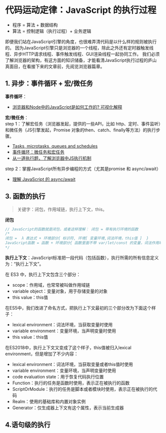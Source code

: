 # 代码运动定律：JavaScript 的执行过程

- 程序 = 算法 + 数据结构
- 算法 = 控制逻辑（执行过程）+ 业务逻辑

即便我们站在JavaScript引擎的角度，也很难弄清代码是以什么样的规则被执行的。
因为JavaScript引擎只是浏览器的一个线程，除此之外还有定时器触发线程、异步HTTP请求线程、事件触发线程、GUI渲染线程一起协同工作。
我们必须了解浏览器的架构，有这方面的知识储备，才能看清JavaScript执行过程的庐山真面目，在看接下来的文章前，先阅览浏览器篇章。

## 1. 异步：事件循环 + 宏/微任务

**事件循环**：
- [浏览器和Node中的JavaScript是如何工作的? 可视化解释](https://juejin.im/post/5d693d8b6fb9a06aca383488)

**宏/微任务**：    
step 1：了解宏任务（浏览器发起，提供的一些API，比如 http、定时、事件监听）和微任务（JS引擎发起，Promise 对象的then、catch、finally等方法）的执行步骤。       
- [Tasks, microtasks, queues and schedules](https://jakearchibald.com/2015/tasks-microtasks-queues-and-schedules/)
- [事件循环：微任务和宏任务](https://zh.javascript.info/event-loop)
- [从一道执行题，了解浏览器中JS执行机制](https://juejin.im/post/5b0e84d0f265da08c86fa580)

step 2：掌握JavaScript所有异步编程的方式（尤其是promise 和 async/await）
- [理解 JavaScript 的 async/await](https://segmentfault.com/a/1190000007535316)

## 3. 函数的执行
> 关键字：闭包，作用域链，执行上下文，this。

**闭包**
```js
// JavaScript的函数就是闭包，或者这样理解： 闭包 = 带有执行环境的函数
/*
闭包 =  λ 表达式 + 环境部分{ 标识符, 环境[ 变量环境,词法环境，this值 ]  }
JavaScript函数 = 函数 + 环境部分{ 函数里面不带 var/let/const 的变量，词法作用域[ score,this ] }
*/
```
**执行上下文**：JavaScript标准把一段代码（包括函数），执行所需的所有信息定义为：“执行上下文”。
  
在 ES3 中，执行上下文包含三个部分：
- scope：作用域，也常常被叫做作用域链
- variable object：变量对象，用于存储变量的对象
- this value：this值

在ES5中，我们改进了命名方式，把执行上下文最初的三个部分改为下面这个样子：
- lexical environment：词法环境，当获取变量时使用
- variable environment：变量环境，当声明变量时使用
- this value：this值
  
在ES2018中，执行上下文又变成了这个样子，this值被归入lexical environment，但是增加了不少内容：
- lexical environment：词法环境，当获取变量或者this值时使用
- variable environment：变量环境，当声明变量时使用
- code evaluation state：用于恢复代码执行位置
- Function：执行的任务是函数时使用，表示正在被执行的函数
- ScriptOrModule：执行的任务是脚本或者模块时使用，表示正在被执行的代码
- Realm：使用的基础库和内置对象实例
- Generator：仅生成器上下文有这个属性，表示当前生成器

## 4.语句级的执行